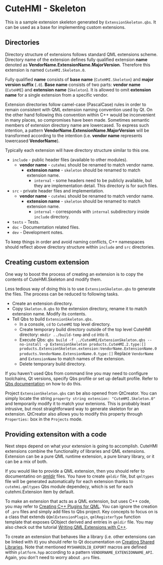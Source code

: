 # CuteHMI - Skeleton

This is a sample extension skeleton generated by `ExtensionSkeleton.qbs`. It can be used as a base for implementing custom
extensions.

## Directories

Directory structure of extensions follows standard QML extensions scheme. Directory name of the extension defines fully qualified
extension __name__ denoted as __VendorName.ExtensionName.MajorVersion__. Therefore this extension is named `CuteHMI.Skeleton.0`.

Fully qualified __name__ consists of __base name__ (`CuteHMI.Skeleton`) and __major version suffix__ (`.0`). __Base name__ consists
of two parts: __vendor name__ (`CuteHMI`) and __extension name__ (`Skeleton`). It is allowed to omit __extension name__ for a single
extension from a specific vendor.

Extension directories follow camel-case (PascalCase) rules in order to remain consistent with QML extension naming convention used
by Qt. On the other hand following this convention within C++ would be inconvenient in many places, so compromises have been made.
Sometimes semantic members of extension directory name are lowercased. To express such intention, a pattern
__VendorName.ExtensionName.MajorVersion__ will be transformed according to the intention (i.e. __vendor name__ represents lowercased
__VendorName__).

Typically each extension will have directory structure similar to this one.

- `include` - public header files (available to other modules).
    - __vendor name__ - `cutehmi` should be renamed to match vendor name.
        - __extension name__ - `skeleton` should be renamed to match extension name.
            - `internal` - some headers need to be publicly available, but they are implementation detail. This directory is for
            such files.
- `src` - private header files and implementation.
    - __vendor name__ - `cutehmi` should be renamed to match vendor name.
        - __extension name__ - `skeleton` should be renamed to match extension name.
            - `internal` - corresponds with `internal` subdirectory inside `include` directory.
- `tests` - Tests.
- `doc` - Documentation related files.
- `dev` - Development notes.

To keep things in order and avoid naming conflicts, C++ namespaces should reflect above directory structure within `include` and
`src` directories.

## Creating custom extension

One way to boost the process of creating an extension is to copy the contents of CuteHMI.Skeleton and modify them.

Less tedious way of doing this is to use `ExtensionSkeleton.qbs` to generate the files. The process can be reduced to following
tasks.
- Create an extension directory.
- Copy `Skeleton.0.qbs` to the extension directory, rename it to match extension name. Modify its contents.
- Tell Qbs to build `ExtensionSkeleton.qbs`.
    - In a console, `cd` to `CuteHMI` top level directory.
    - Create temporary build directory outside of the top level CuteHMI directory: `mkdir ../build-temp` and `cd` into it.
    - Execute Qbs: `qbs build -f ../CuteHMI/ExtensionSkeleton.qbs --no-install -p ExtensionSkeleton products.CuteHMI.2.type:[] products.ExtensionSkeleton.extension:VendorName.ExtensionName.0  products.VendorName.ExtensionName.0.type:[]`
    Replace `VendorName` and `ExtensionName` to match names of the extension.
    - Delete temporary build directory.

If you haven't used Qbs from command line you may need to configure toolchains, Qt versions, specify Qbs profile or set up default
profile. Refer to [Qbs documentation](https://doc.qt.io/qbs/qt-versions.html) on how to do this.

Project `ExtensionSkeleton.qbs` can be also opened from QtCreator. You can simply locate the string
`property string extension: "CuteHMI.Skeleton.0"` and temporarily modify it to match your extenions. This is probably least
intrusive, but most straightforward way to generate skeleton for an extension. QtCreator also allows you to modify this property
through `Properties:` box in the `Projects` mode.

## Providing extensiton with a code

Next steps depend on what your extension is going to accomplish. CuteHMI extensions combine the functionality of libraries and QML
extensions. Extension can be a pure QML runtime extension, a pure binary library, or it can be a mix of both.

If you would like to provide a QML extension, then you should refer to documentatino on
[qmldir](https://doc.qt.io/qt-5/qtqml-modules-qmldir.html) files. You have to create `qmldir` file, but `qmltypes` file will be
generated automatically for each extension thanks to `cutehmi.qmltypes` Qbs module dependecy, which is set for each
cutehmi.Extension item by default.

To make an extension that acts as a QML extension, but uses C++ code, you may refer to
[Creating C++ Plugins for QML](https://doc.qt.io/qt-5/qtqml-modules-cppplugins.html). You can ignore the creation of `.pro` files
and simply add files to Qbs project. Key concepts to focus on is a class that extends `QQmlExtensionPlugin`, `qmlRegisterType`
function template that exposes QObject derived and entries in `qmldir` file. You may also check out the tutorial
[Writing QML Extensions with C++](https://doc.qt.io/qt-5/qtqml-tutorials-extending-qml-example.html).

To create an extension that behaves like a library (i.e. other extensions can be linked with it) you should refer to Qt
documentation on [Creating Shared Libraries](https://doc.qt.io/qt-5/sharedlibrary.html). Note that mentioned `MYSHAREDLIB_EXPORT`
macros are defined within `platform.hpp` according to a pattern `VENDORNAME_EXTENSIONNAME_API`. Again, you don't need to worry about
`.pro` files.
